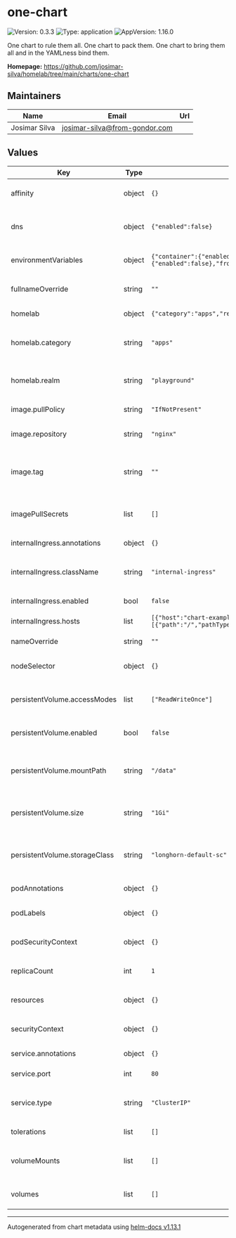 # one-chart

![Version: 0.3.3](https://img.shields.io/badge/Version-0.3.3-informational?style=flat-square) ![Type: application](https://img.shields.io/badge/Type-application-informational?style=flat-square) ![AppVersion: 1.16.0](https://img.shields.io/badge/AppVersion-1.16.0-informational?style=flat-square)

One chart to rule them all. One chart to pack them. One chart to bring them all and in the YAMLness bind them.

**Homepage:** <https://github.com/josimar-silva/homelab/tree/main/charts/one-chart>

## Maintainers

| Name | Email | Url |
| ---- | ------ | --- |
| Josimar Silva | <josimar-silva@from-gondor.com> |  |

## Values

| Key | Type | Default | Description |
|-----|------|---------|-------------|
| affinity | object | `{}` | Affinity rules for pod scheduling |
| dns | object | `{"enabled":false}` | DNS configuration for the application |
| environmentVariables | object | `{"container":{"enabled":false},"fromConfigMap":{"enabled":false},"fromSecret":{"enabled":false}}` | Environment variables for the deployment |
| fullnameOverride | string | `""` | Override the full resource name |
| homelab | object | `{"category":"apps","realm":"playground"}` | Homelab settings |
| homelab.category | string | `"apps"` | Homelab category label. Defaults to "apps". |
| homelab.realm | string | `"playground"` | Homelab realm label. Defaults to "playground". |
| image.pullPolicy | string | `"IfNotPresent"` | Image pull policy |
| image.repository | string | `"nginx"` | Container image repository |
| image.tag | string | `""` | Overrides the image tag whose default is the chart appVersion |
| imagePullSecrets | list | `[]` | Image pull secrets for private registries |
| internalIngress.annotations | object | `{}` | Annotations for the ingress |
| internalIngress.className | string | `"internal-ingress"` | Ingress class name. Defaults to "internal-ingress" |
| internalIngress.enabled | bool | `false` | Enable internal ingress |
| internalIngress.hosts | list | `[{"host":"chart-example.local","paths":[{"path":"/","pathType":"ImplementationSpecific"}]}]` | Ingress hosts and paths |
| nameOverride | string | `""` | Override the chart name |
| nodeSelector | object | `{}` | Node selector for pod scheduling |
| persistentVolume.accessModes | list | `["ReadWriteOnce"]` | Access modes for PVC. Defaults to ReadWriteOnce |
| persistentVolume.enabled | bool | `false` | Enable persistent volume claim |
| persistentVolume.mountPath | string | `"/data"` | Mount path for the persistent volume. Defaults to /data |
| persistentVolume.size | string | `"1Gi"` | Size of the persistent volume. Defaults to 1Gi |
| persistentVolume.storageClass | string | `"longhorn-default-sc"` | Storage class for PVC. Defaults to "longhorn-default-sc" |
| podAnnotations | object | `{}` | Annotations for the pod |
| podLabels | object | `{}` | Additional labels for the pod |
| podSecurityContext | object | `{}` | Pod-level security context |
| replicaCount | int | `1` | Number of replicas for the deployment |
| resources | object | `{}` | Resource requests and limits |
| securityContext | object | `{}` | Container-level security context |
| service.annotations | object | `{}` | Annotations for the service |
| service.port | int | `80` | Service port. Defaults to 80. |
| service.type | string | `"ClusterIP"` | Kubernetes service type. Defaults to ClusterIP. |
| tolerations | list | `[]` | Tolerations for pod scheduling |
| volumeMounts | list | `[]` | Additional volume mounts for the container |
| volumes | list | `[]` | Additional volumes for the pod |

----------------------------------------------
Autogenerated from chart metadata using [helm-docs v1.13.1](https://github.com/norwoodj/helm-docs/releases/v1.13.1)
